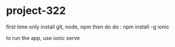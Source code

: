 # project-322

first time only
install git, node, npm
then do do : npm install -g ionic

to run the app, use
ionic serve